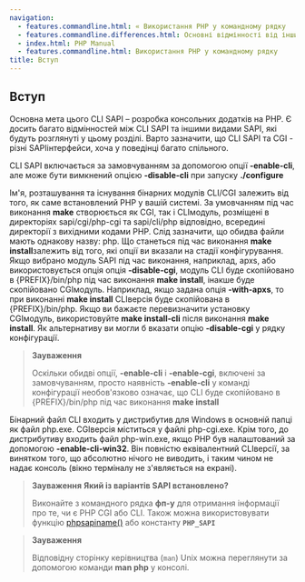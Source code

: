 ```yaml
---
navigation:
  - features.commandline.html: « Використання PHP у командному рядку
  - features.commandline.differences.html: Основні відмінності від інших реалізацій SAPI
  - index.html: PHP Manual
  - features.commandline.html: Використання PHP у командному рядку
title: Вступ
---
```

## Вступ

Основна мета цього CLI SAPI – розробка консольних додатків на PHP. Є досить багато відмінностей між CLI SAPI та іншими видами SAPI, які будуть розглянуті у цьому розділі. Варто зазначити, що CLI SAPI та CGI - різні SAPIінтерфейси, хоча у поведінці багато спільного.

CLI SAPI включається за замовчуванням за допомогою опції **\-enable-cli**, але може бути вимкнений опцією **\-disable-cli** при запуску **./configure**

Ім'я, розташування та існування бінарних модулів CLI/CGI залежить від того, як саме встановлений PHP у вашій системі. За умовчанням під час виконання **make** створюється як CGI, так і CLIмодуль, розміщені в директоріях sapi/cgi/php-cgi та sapi/cli/php відповідно, всередині директорії з вихідними кодами PHP. Слід зазначити, що обидва файли мають однакову назву: php. Що станеться під час виконання **make install**залежить від того, які опції ви вказали на стадії конфігурування. Якщо вибрано модуль SAPI під час виконання, наприклад, apxs, або використовується опція опція **\-disable-cgi**, модуль CLI буде скопійовано в {PREFIX}/bin/php під час виконання **make install**, інакше буде скопійовано CGIмодуль. Наприклад, якщо задана опція **\-with-apxs**, то при виконанні **make install** CLIверсія буде скопійована в {PREFIX}/bin/php. Якщо ви бажаєте перевизначити установку CGIмодуль, використовуйте **make install-cli** після виконання **make install**. Як альтернативу ви могли б вказати опцію **\-disable-cgi** у рядку конфігурації.

> **Зауваження**
> 
> Оскільки обидві опції, **\-enable-cli** і **\-enable-cgi**, включені за замовчуванням, просто наявність **\-enable-cli** у команді конфігурації необов'язково означає, що CLI буде скопійовано в {PREFIX}/bin/php під час виконання **make install**

Бінарний файл CLI входить у дистрибутив для Windows в основній папці як файл php.exe. CGIверсія міститься у файлі php-cgi.exe. Крім того, до дистрибутиву входить файл php-win.exe, якщо PHP був налаштований за допомогою **\-enable-cli-win32**. Він повністю еквівалентний CLIверсії, за винятком того, що абсолютно нічого не виводить, і таким чином не надає консоль (вікно терміналу не з'являється на екрані).

> **Зауваження** **Який із варіантів SAPI встановлено?**
> 
> Виконайте з командного рядка **фп-у** для отримання інформації про те, чи є PHP CGI або CLI. Також можна використовувати функцію [phpsapiname()](function.php-sapi-name.html) або константу **`PHP_SAPI`**

> **Зауваження**
> 
> Відповідну сторінку керівництва (`man`) Unix можна переглянути за допомогою команди **man php** у консолі.

